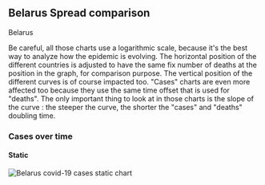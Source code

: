 ## Belarus Spread comparison 

Belarus



Be careful, all those charts use a logarithmic scale, because it's the best way to analyze how the epidemic is evolving. 
The horizontal position of the different countries is adjusted to have the same fix number of deaths at the position in the graph, for comparison purpose.
The vertical position of the different curves is of course impacted too.
"Cases" charts are even more affected too because they use the same time offset that is used for "deaths".
The only important thing to look at in those charts is the slope of the curve : the steeper the curve, the shorter the "cases" and "deaths" doubling time.


 
### Cases over time
 
#### Static
![Belarus covid-19 cases static chart](https://raw.githubusercontent.com/madlag/coronavirus_study/master/notebooks/graphs/2020-03-20/countries/Belarus/2020-03-20_Belarus_deaths.png "Belarus covid-19 cases static chart")   

